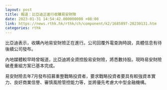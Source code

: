 ```yaml
---
layout: post
title: 報道：比亞迪正進行收購易安財險
date: 2023-01-31 14:54:42.000000000 +08:00
link: https://news.rthk.hk/rthk/ch/component/k2/1685897-20230131.htm
categories: rthk
---
```


比亞迪表示，收購內地易安財險正在進行。公司回覆外電查詢時說，具體信息有待後續公司發布。

內地媒體較早時曾報道，比亞迪將全資控股易安財險，將悉數持股。現時易安財險破產重組方案已基本完成。

易安財險去年7月發布招募重整戰略投資者，要求戰略投資者要具有較強資本實力、良好商業信譽、審慎風險管控能力等，並將優先考慮大中型金融機構。
